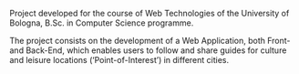 Project developed for the course of Web Technologies of the University of Bologna, B.Sc. in Computer Science programme. 

The project consists on the development of a Web Application, both Front- and Back-End, which enables users to follow and share guides
for culture and leisure locations (‘Point-of-Interest’) in different cities.
